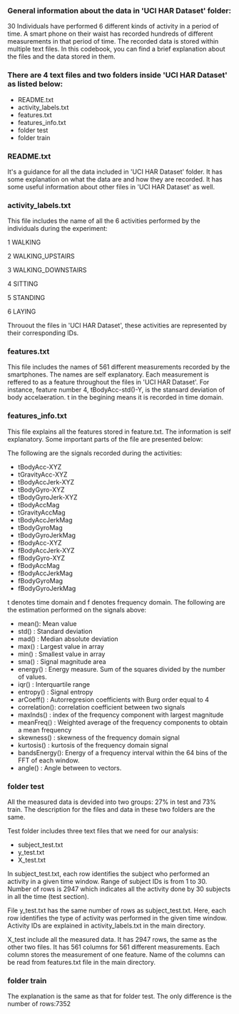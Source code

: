 ### General information about the data in 'UCI HAR Dataset' folder:

30 Individuals have performed 6 different kinds of activity in a period of time. A smart phone on their waist has recorded hundreds of different measurements in that period of time. The recorded data is stored within multiple text files. In this codebook, you can find a brief explanation about the files and the data stored in them. 

### There are 4 text files and two folders inside 'UCI HAR Dataset' as listed below:

* README.txt
* activity_labels.txt
* features.txt
* features_info.txt
* folder test
* folder train

### README.txt

It's a guidance for all the data included in 'UCI HAR Dataset' folder. It has some explanation on what the data are and how they are recorded. It has some useful information about other files in 'UCI HAR Dataset' as well.

### activity_labels.txt

This file includes the name of all the 6 activities performed by the individuals during the experiment:

1  WALKING

2  WALKING_UPSTAIRS

3  WALKING_DOWNSTAIRS

4  SITTING

5  STANDING

6  LAYING

Throuout the files in 'UCI HAR Dataset', these activities are represented by their corresponding IDs.

### features.txt

This file includes the names of 561 different measurements recorded by the smartphones. The names are self explanatory. Each measurement is reffered to as a feature throughout the files in 'UCI HAR Dataset'. For instance, feature number 4, tBodyAcc-std()-Y, is the stansard deviation of body accelaeration. t in the begining means it is recorded in time domain.

### features_info.txt

This file explains all the features stored in feature.txt. The information is self explanatory. Some important parts of the file are presented below:



The following are the signals recorded during the activities:

* tBodyAcc-XYZ
* tGravityAcc-XYZ
* tBodyAccJerk-XYZ
* tBodyGyro-XYZ
* tBodyGyroJerk-XYZ
* tBodyAccMag
* tGravityAccMag
* tBodyAccJerkMag
* tBodyGyroMag
* tBodyGyroJerkMag
* fBodyAcc-XYZ
* fBodyAccJerk-XYZ
* fBodyGyro-XYZ
* fBodyAccMag
* fBodyAccJerkMag
* fBodyGyroMag
* fBodyGyroJerkMag

t denotes time domain and f denotes frequency domain. The following are the estimation performed on the signals above:

* mean(): Mean value
* std() : Standard deviation
* mad() : Median absolute deviation 
* max() : Largest value in array
* min() : Smallest value in array
* sma() : Signal magnitude area
* energy()  : Energy measure. Sum of the squares divided by the number of values. 
* iqr()     : Interquartile range 
* entropy() : Signal entropy
* arCoeff() : Autorregresion coefficients with Burg order equal to 4
* correlation(): correlation coefficient between two signals
* maxInds()    : index of the frequency component with largest magnitude
* meanFreq()   : Weighted average of the frequency components to obtain a mean frequency
* skewness()   : skewness of the frequency domain signal 
* kurtosis()   : kurtosis of the frequency domain signal 
* bandsEnergy(): Energy of a frequency interval within the 64 bins of the FFT of each window.
* angle()      : Angle between to vectors.


### folder test

All the measured data is devided into two groups: 27% in test and 73% train. The description for the files and data in these two folders are the same.

Test folder includes three text files that we need for our analysis:

* subject_test.txt
* y_test.txt
* X_test.txt

In subject_test.txt, each row identifies the subject who performed an activity in a given time window. Range of subject IDs is from 1 to 30. Number of rows is 2947 which indicates all the activity done by 30 subjects in all the time (test section).

File y_test.txt has the same number of rows as subject_test.txt. Here, each row identifies the type of activity was performed in the given time window. Activity IDs are explained in activity_labels.txt in the main directory.

X_test include all the measured data. It has 2947 rows, the same as the other two files. It has 561 columns for 561 different measurements. Each column stores the measurement of one feature. Name of the columns can be read from features.txt file in the main directory.

### folder train

The explanation is the same as that for folder test. The only difference is the number of rows:7352 




